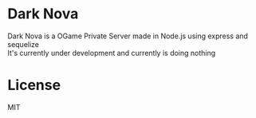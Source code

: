 # Dark Nova
Dark Nova is a OGame Private Server made in Node.js using express and sequelize  
It's currently under development and currently is doing nothing

# License
MIT